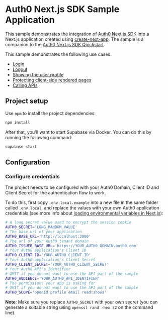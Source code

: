# Auth0 Next.js SDK Sample Application

This sample demonstrates the integration of
[Auth0 Next.js SDK](https://github.com/auth0/nextjs-auth0) into a Next.js
application created using
[create-next-app](https://nextjs.org/docs/api-reference/create-next-app). The
sample is a companion to the
[Auth0 Next.js SDK Quickstart](https://auth0.com/docs/quickstart/webapp/nextjs).

This sample demonstrates the following use cases:

- [Login](https://github.com/auth0-samples/auth0-nextjs-samples/blob/main/Sample-01/components/NavBar.jsx#L61-L67)
- [Logout](https://github.com/auth0-samples/auth0-nextjs-samples/blob/main/Sample-01/components/NavBar.jsx#L93-L95)
- [Showing the user profile](https://github.com/auth0-samples/auth0-nextjs-samples/blob/main/Sample-01/pages/profile.jsx)
- [Protecting client-side rendered pages](https://github.com/auth0-samples/auth0-nextjs-samples/blob/main/Sample-01/pages/profile.jsx#L43-L46)
- [Calling APIs](https://github.com/auth0-samples/auth0-nextjs-samples/blob/main/Sample-01/pages/external.jsx)

## Project setup

Use `npm` to install the project dependencies:

```bash
npm install
```

After that, you'll want to start Supabase via Docker. You can do this by running
the following command:

```bash
supabase start
```

## Configuration

### Configure credentials

The project needs to be configured with your Auth0 Domain, Client ID and Client
Secret for the authentication flow to work.

To do this, first copy `.env.local.example` into a new file in the same folder
called `.env.local`, and replace the values with your own Auth0 application
credentials (see more info about
[loading environmental variables in Next.js](https://nextjs.org/docs/basic-features/environment-variables)):

```sh
# A long secret value used to encrypt the session cookie
AUTH0_SECRET='LONG_RANDOM_VALUE'
# The base url of your application
AUTH0_BASE_URL='http://localhost:3000'
# The url of your Auth0 tenant domain
AUTH0_ISSUER_BASE_URL='https://YOUR_AUTH0_DOMAIN.auth0.com'
# Your Auth0 application's Client ID
AUTH0_CLIENT_ID='YOUR_AUTH0_CLIENT_ID'
# Your Auth0 application's Client Secret
AUTH0_CLIENT_SECRET='YOUR_AUTH0_CLIENT_SECRET'
# Your Auth0 API's Identifier 
# OMIT if you do not want to use the API part of the sample
AUTH0_AUDIENCE='YOUR_AUTH0_API_IDENTIFIER'
# The permissions your app is asking for
# OMIT if you do not want to use the API part of the sample
AUTH0_SCOPE='openid profile email read:shows'
```

**Note**: Make sure you replace `AUTH0_SECRET` with your own secret (you can
generate a suitable string using `openssl rand -hex 32` on the command line).
